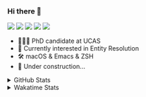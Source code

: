 ### Hi there 👋

[![](https://img.shields.io/badge/-Email-325180?logo=maildotru&logoColor=white&style=flat-square)](mailto:wang@tianshu.me)
[![](https://img.shields.io/badge/-GitHub-black?logo=GitHub&style=flat-square)](https://github.com/tshu-w)
[![](https://img.shields.io/badge/-Telegram-26a5e4?labelColor=fafafa&logo=telegram&style=flat-square)](https://t.me/tshu_w) 
[![](https://img.shields.io/badge/-Twitter-1da1f2?logo=Twitter&logoColor=white&style=flat-square)](https://twitter.com/tshu_w)
[![](https://komarev.com/ghpvc/?username=tshu-w&color=blueviolet&style=flat-square)]()



- 🧑🏻‍🎓 PhD candidate at UCAS
- 🔭 Currently interested in Entity Resolution
- 🛠 macOS & Emacs & ZSH
- 🚧 Under construction...

<details>

<summary>GitHub Stats</summary>

![Tianshu's GitHub stats](https://github-readme-stats.vercel.app/api?username=tshu-w&show_icons=true&theme=buefy&count_private=true)
  
</details>


<details>
  <summary>Wakatime Stats</summary>

  Currently, files accessed by tramp cannot be tracked by wakatime, see https://github.com/wakatime/wakatime-mode/issues/27
  <br>
  
<!--START_SECTION:waka-->
**I'm an Early 🐤** 

```text
🌞 Morning    67 commits     ██████░░░░░░░░░░░░░░░░░░░   24.19% 
🌆 Daytime    157 commits    ██████████████░░░░░░░░░░░   56.68% 
🌃 Evening    47 commits     ████░░░░░░░░░░░░░░░░░░░░░   16.97% 
🌙 Night      6 commits      ░░░░░░░░░░░░░░░░░░░░░░░░░   2.17%

```
📅 **I'm Most Productive on Monday** 

```text
Monday       53 commits     ████░░░░░░░░░░░░░░░░░░░░░   19.13% 
Tuesday      43 commits     ████░░░░░░░░░░░░░░░░░░░░░   15.52% 
Wednesday    19 commits     █░░░░░░░░░░░░░░░░░░░░░░░░   6.86% 
Thursday     17 commits     █░░░░░░░░░░░░░░░░░░░░░░░░   6.14% 
Friday       49 commits     ████░░░░░░░░░░░░░░░░░░░░░   17.69% 
Saturday     43 commits     ████░░░░░░░░░░░░░░░░░░░░░   15.52% 
Sunday       53 commits     ████░░░░░░░░░░░░░░░░░░░░░   19.13%

```


📊 **This Week I Spent My Time On** 

```text
💬 Programming Languages: 
sh                       19 hrs 38 mins      ████████████████████████░   98.59% 
BibTeX                   7 mins              ░░░░░░░░░░░░░░░░░░░░░░░░░   0.61% 
Org                      6 mins              ░░░░░░░░░░░░░░░░░░░░░░░░░   0.52% 
JSON                     3 mins              ░░░░░░░░░░░░░░░░░░░░░░░░░   0.28%

🔥 Editors: 
Zsh                      19 hrs 38 mins      ████████████████████████░   98.59% 
Emacs                    16 mins             ░░░░░░░░░░░░░░░░░░░░░░░░░   1.41%

🐱‍💻 Projects: 
multimodalER             17 hrs 13 mins      █████████████████████░░░░   86.47% 
Terminal                 2 hrs 21 mins       ███░░░░░░░░░░░░░░░░░░░░░░   11.82% 
Unknown Project          13 mins             ░░░░░░░░░░░░░░░░░░░░░░░░░   1.13% 
dotfiles                 3 mins              ░░░░░░░░░░░░░░░░░░░░░░░░░   0.32% 
code                     3 mins              ░░░░░░░░░░░░░░░░░░░░░░░░░   0.26%

💻 Operating System: 
Linux                    18 hrs 21 mins      ███████████████████████░░   92.17% 
Mac                      1 hr 33 mins        ██░░░░░░░░░░░░░░░░░░░░░░░   7.83%

```

**I Mostly Code in Python** 

```text
Python                   7 repos             █████████░░░░░░░░░░░░░░░░   36.84% 
HTML                     2 repos             ██░░░░░░░░░░░░░░░░░░░░░░░   10.53% 
Emacs Lisp               2 repos             ██░░░░░░░░░░░░░░░░░░░░░░░   10.53% 
JavaScript               2 repos             ██░░░░░░░░░░░░░░░░░░░░░░░   10.53% 
TeX                      2 repos             ██░░░░░░░░░░░░░░░░░░░░░░░   10.53%

```



 Last Updated on 15/01/2022
<!--END_SECTION:waka-->
</details>
